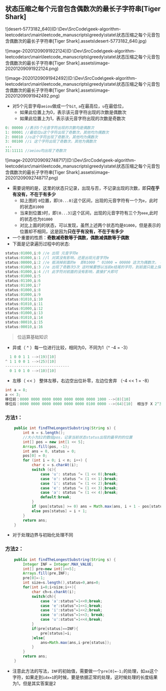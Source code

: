 ## 状态压缩之每个元音包含偶数次的最长子字符串[Tiger Shark]

![desert-5773182_640](D:\Dev\SrcCode\geek-algorithm-leetcode\src\main\leetcode_manuscripts\greedy\state\状态压缩之每个元音包含偶数次的最长子字符串[Tiger Shark].assets\desert-5773182_640.jpg)

![image-20201209091922124](D:\Dev\SrcCode\geek-algorithm-leetcode\src\main\leetcode_manuscripts\greedy\state\状态压缩之每个元音包含偶数次的最长子字符串[Tiger Shark].assets\image-20201209091922124.png)





![image-20201209091942492](D:\Dev\SrcCode\geek-algorithm-leetcode\src\main\leetcode_manuscripts\greedy\state\状态压缩之每个元音包含偶数次的最长子字符串[Tiger Shark].assets\image-20201209091942492.png)

- 对5个元音字母`aeiou`做成一个`bit`, `a`在最高位，`u`在最低位，
  - 如果此位置上为0，表示该元音字符出现的次数是偶数次
  - 如果此位置上为1，表示该元音字符出现的次数是奇数次

```java
0: 00000 //表示5个元音字符出现的次数均是偶数次
1: 00001 //最低位u这个字符出现了奇数次，其他均为偶数次
2: 00010 //o这个字符出现了奇数次，其他均为偶数次
3: 00100 //i 这个字符出现了奇数次，其他为偶数次
... 
31:11111 //aeiou均出现了奇数次
```

![image-20201209092748717](D:\Dev\SrcCode\geek-algorithm-leetcode\src\main\leetcode_manuscripts\greedy\state\状态压缩之每个元音包含偶数次的最长子字符串[Tiger Shark].assets\image-20201209092748717.png)

- 需要说明的是，这里的状态只记录，出现与否，不记录出现的次数，即**只在乎有没有，不在于有多少**
  - 如上图的 `0`位置，即`[0...0]`这个区间，出现的元音字符有一个为`e`，此时的状态`01000`
  - 当来到位置`3`时，即`[0...3]`这个区间，出现的元音字符有三个为`eee`,此时的状态也为`01000`
  - 对比上面的的状态，可以发现，虽然上述两个状态均是`01000`，但是表示的位置却不相同，这是因为**只在乎有没有，不在于有多少**
- 一个重要的性质：**奇数减奇数等于偶数，偶数减偶数等于偶数**
- 下面是记录遍历过程中的状态:

```java
status:01000,i:0 //e 出现 元音字符e 
status:01000,i:1 //l 对其没有影响，还是出现元音字符e
status:00000,i:2 //e 抵消掉前面的e  即01000 ^ 01000 = 00000 这次为偶数次， e出现了2次
status:01000,i:3 //e 出现了奇数次3次 这时候要想以当前e结尾的字符，到前面只能上探到i=1的位置，即[1...3]，因为如果到i=0位置，会有3个e，e出现了奇数次
status:01000,i:4 //t 此字符对前面的没有影响，直接扩大即可
status:01000,i:5
status:01100,i:6
status:01100,i:7
status:01000,i:8
status:01000,i:9
status:01010,i:10
status:01010,i:11
status:01000,i:12
status:01000,i:13
status:01010,i:14
status:00010,i:15
status:00010,i:16
```

> 位运算基础知识

- 异或（ ^ ）每一位进行比较，相同为0，不同为1（^ -4 = -3）

```java
  1 0 0 1 1 -->(19)[10]
^ 1 1 0 0 1 -->(25)[10]
-----------------------------
  0 1 0 1 0 -->(10)[10]
```

- 左移（ << ） 整体左移，右边空出位补零，左边位舍弃 （-4 << 1 = -8）

```java
int a = 8;
a << 3;
移位前：0000 0000 0000 0000 0000 0000 0000 1000 -->(8)[10]
移位后：0000 0000 0000 0000 0000 0000 0100 0000 -->(64)[10]  相当于 X 2^3
```

### 方法1：

```java
    public int findTheLongestSubstring(String s) {
        int n = s.length();
        //大小为32的数组pos，记录当前状态status出现的最早的的位置
        int[] pos = new int[1 << 5];
        Arrays.fill(pos, -1);
        int ans = 0, status = 0;
        pos[0] = 0;
        for (int i = 0; i < n; i++) {
            char c = s.charAt(i);
            switch (c){
                case 'u': status ^= (1 << 0);break;
                case 'o': status ^= (1 << 1);break;
                case 'i': status ^= (1 << 2);break;
                case 'e': status ^= (1 << 3);break;
                case 'a': status ^= (1 << 4);break;
                default:break;
            }
            if (pos[status] >= 0) ans = Math.max(ans, i + 1 - pos[status]);
            else pos[status] = i + 1;
        }
        return ans;
    }
```

- 对于处理边界与初始化处理不同

### 方法2：

```java
    public int findTheLongestSubstring(String s) {
        Integer INF = Integer.MAX_VALUE;
        int[] pre=new int[1<<5];
        Arrays.fill(pre,INF);
        pre[0]=-1;
        int size=s.length(),status=0,ans=0;
        for(int i=0;i<size;i++){
            char ch=s.charAt(i);
            switch(ch){
                case 'a':status^=1<<0;break;
                case 'e':status^=1<<1;break;
                case 'i':status^=1<<2;break;
                case 'o':status^=1<<3; break;
                case 'u':status^=1<<4;break;
            }
            if(pre[status]==INF){
                pre[status]=i;
            }else{
                ans=Math.max(ans,i-pre[status]);
            }
        }
        return ans;
    }

```

- 注意此方法的写法，`INF`的初始值，需要做一个`pre[0]=-1;`的处理，如`aa`这个字符，如果走到`idx=1`的时候，要是依据正常的处理，这时候处理的长度结果为1，但是其实答案是2

